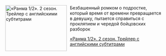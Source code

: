 <!--2025-07-01 23:00:59-->
<div class="yb">
  <div class="rss kino_kino"><a href="https://www.kino-teatr.ru/video/50921/" title="«Ранма 1/2». 2 сезон. Трейлер с английскими субтитрами"><img src="https://www.kino-teatr.ru/video/1/2/50921/poster.jpg" width="196" height="147" align="left" hspace="5" style="margin: 0px 10px 0px 5px" alt="«Ранма 1/2». 2 сезон. Трейлер с английскими субтитрами"/></a>Безбашенный ромком о подростке, который время от времени превращается в девушку, пытается справиться с проклятием и чередой бойцовских разборок <p class="titl"><a href="https://www.kino-teatr.ru/video/50921/">«Ранма 1/2». 2 сезон. Трейлер с английскими субтитрами</a></p></div>
</div>
